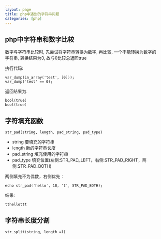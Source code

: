 ```yaml
---
layout: page
title: php中遇到的字符串问题
categories: [php]
---
```

## php中字符串和数字比较 ##

数字与字符串比较时, 先尝试将字符串转换为数字, 再比较, 一个不能转换为数字的字符串, 转换结果为0, 故与0比较总返回true

执行代码:
```
var_dump(in_array('test', [0]));
var_dump('test' == 0);
```

返回结果为:
```
bool(true)
bool(true)
```

## 字符填充函数 ##

```
str_pad(string, length, pad_string, pad_type)
```
* string        要填充的字符串
* length        新的字符串长度
* pad_string    填充使用的字符串
* pad_type      填充位置(左侧:STR_PAD_LEFT，右侧:STR_PAD_RIGHT，两侧:STR_PAD_BOTH)

两侧填充不为偶数，右侧优先：
```
echo str_pad('hello', 10, 't', STR_PAD_BOTH);
```
结果:
```
tthellottt
```

## 字符串长度分割 ##

```
str_split(string, length =1)
```

